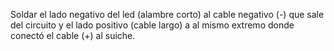Soldar el lado negativo del led (alambre corto) al cable negativo (-) que sale del circuito y el lado positivo (cable largo) a al mismo extremo donde conectó el cable (+) al suiche.
